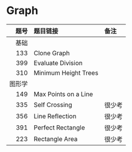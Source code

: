 # Graph

| 题号 | 题目链接 | 备注 |
| -: | :- | :- |
| 基础 | | |
| 133 | Clone Graph | |
| 399 | Evaluate Division | |
| 310 | Minimum Height Trees | |
| 图形学 | | |
| 149 | Max Points on a Line | |
| 335 | Self Crossing | 很少考 |
| 356 | Line Reflection | 很少考 |
| 391 | Perfect Rectangle | 很少考 |
| 223 | Rectangle Area | 很少考 |
